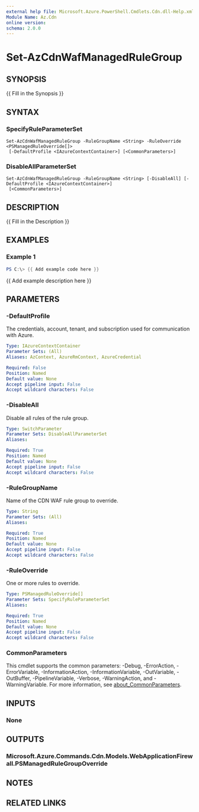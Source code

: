 ```yaml
---
external help file: Microsoft.Azure.PowerShell.Cmdlets.Cdn.dll-Help.xml
Module Name: Az.Cdn
online version:
schema: 2.0.0
---
```


# Set-AzCdnWafManagedRuleGroup

## SYNOPSIS
{{ Fill in the Synopsis }}

## SYNTAX

### SpecifyRuleParameterSet
```
Set-AzCdnWafManagedRuleGroup -RuleGroupName <String> -RuleOverride <PSManagedRuleOverride[]>
 [-DefaultProfile <IAzureContextContainer>] [<CommonParameters>]
```

### DisableAllParameterSet
```
Set-AzCdnWafManagedRuleGroup -RuleGroupName <String> [-DisableAll] [-DefaultProfile <IAzureContextContainer>]
 [<CommonParameters>]
```

## DESCRIPTION
{{ Fill in the Description }}

## EXAMPLES

### Example 1
```powershell
PS C:\> {{ Add example code here }}
```

{{ Add example description here }}

## PARAMETERS

### -DefaultProfile
The credentials, account, tenant, and subscription used for communication with Azure.

```yaml
Type: IAzureContextContainer
Parameter Sets: (All)
Aliases: AzContext, AzureRmContext, AzureCredential

Required: False
Position: Named
Default value: None
Accept pipeline input: False
Accept wildcard characters: False
```

### -DisableAll
Disable all rules of the rule group.

```yaml
Type: SwitchParameter
Parameter Sets: DisableAllParameterSet
Aliases:

Required: True
Position: Named
Default value: None
Accept pipeline input: False
Accept wildcard characters: False
```

### -RuleGroupName
Name of the CDN WAF rule group to override.

```yaml
Type: String
Parameter Sets: (All)
Aliases:

Required: True
Position: Named
Default value: None
Accept pipeline input: False
Accept wildcard characters: False
```

### -RuleOverride
One or more rules to override.

```yaml
Type: PSManagedRuleOverride[]
Parameter Sets: SpecifyRuleParameterSet
Aliases:

Required: True
Position: Named
Default value: None
Accept pipeline input: False
Accept wildcard characters: False
```

### CommonParameters
This cmdlet supports the common parameters: -Debug, -ErrorAction, -ErrorVariable, -InformationAction, -InformationVariable, -OutVariable, -OutBuffer, -PipelineVariable, -Verbose, -WarningAction, and -WarningVariable. For more information, see [about_CommonParameters](http://go.microsoft.com/fwlink/?LinkID=113216).

## INPUTS

### None

## OUTPUTS

### Microsoft.Azure.Commands.Cdn.Models.WebApplicationFirewall.PSManagedRuleGroupOverride

## NOTES

## RELATED LINKS
